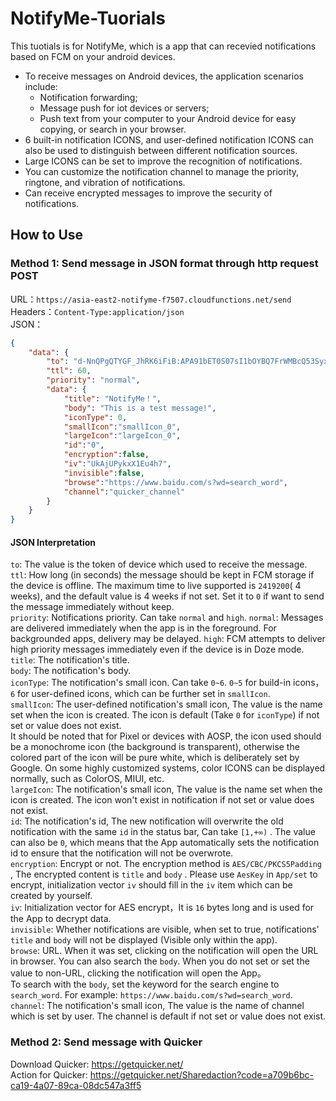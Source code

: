 # NotifyMe-Tuorials
This tuotials is for NotifyMe, which is a app that can recevied notifications based on FCM on your android devices.
* To receive messages on Android devices, the application scenarios include:  
  * Notification forwarding;  
  * Message push for iot devices or servers;  
  * Push text from your computer to your Android device for easy copying, or search in your browser.  
* 6 built-in notification ICONS, and user-defined notification ICONS can also be used to distinguish between different notification sources.  
* Large ICONS can be set to improve the recognition of notifications.  
* You can customize the notification channel to manage the priority, ringtone, and vibration of notifications.  
* Can receive encrypted messages to improve the security of notifications.  
## How to Use
### Method 1: Send message in JSON format through http request POST  
URL：```https://asia-east2-notifyme-f7507.cloudfunctions.net/send```  
Headers：```Content-Type:application/json```  
JSON：  
```JSON
{
    "data": {
        "to": "d-NnQPgQTYGF_JhRK6iFiB:APA91bET0S07sI1bOYBQ7FrWMBcQ53SyxnwO-ODXP19mDzku4ZijawFSQFT_LZ5cUqKPjDbd61-UBzzNiiiz_vkkYoK6jnu-zWU2qo1mDKYdy2wnjsZ99g_9j-vZ-5sm2QwNDWYAF_vh",
        "ttl": 60,
        "priority": "normal",
        "data": {
            "title": "NotifyMe！",
            "body": "This is a test message!",
            "iconType": 0,
            "smallIcon":"smallIcon_0",
            "largeIcon":"largeIcon_0",
            "id":"0",
            "encryption":false,
            "iv":"UkAjUPykxX1Eu4h7",
            "invisible":false,
            "browse":"https://www.baidu.com/s?wd=search_word",
            "channel":"quicker_channel"
        }
    }
}
```
#### JSON Interpretation  
```to```: The value is the token of device which used to receive the message.  
```ttl```: How long (in seconds) the message should be kept in FCM storage if the device is offline. The maximum time to live supported is ```2419200```( 4 weeks), and the default value is 4 weeks if not set. Set it to ```0``` if want to send the message immediately without keep.  
```priority```: Notifications priority. Can take ```normal``` and ```high```. ```normal```: Messages are delivered immediately when the app is in the foreground. For backgrounded apps, delivery may be delayed. ```high```: FCM attempts to deliver high priority messages immediately even if the device is in Doze mode.   
```title```: The notification's title.  
```body```: The notification's body.  
```iconType```: The notification's small icon. Can take ```0~6```. ```0~5``` for build-in icons，```6``` for user-defined icons, which can be further set in ```smallIcon```.  
```smallIcon```: The user-defined notification's small icon, The value is the name set when the icon is created. The icon is default (Take ```0``` for ```iconType```) if not set or value does not exist.   
It should be noted that for Pixel or devices with AOSP, the icon used should be a monochrome icon (the background is transparent), otherwise the colored part of the icon will be pure white, which is deliberately set by Google. On some highly customized systems, color ICONS can be displayed normally, such as ColorOS, MIUI, etc.  
```largeIcon```: The notification's small icon, The value is the name set when the icon is created. The icon won't exist in notification if not set or value does not exist.  
```id```: The notification's id, The new notification will overwrite the old notification with the same ```id``` in the status bar, Can take ```[1,+∞)``` . The value can also be ```0```, which means that the App automatically sets the notification id to ensure that the notification will not be overwrote.  
```encryption```: Encrypt or not. The encryption method is ```AES/CBC/PKCS5Padding``` , The encrypted content is ```title``` and ```body``` . Please use ```AesKey``` in ```App/set``` to encrypt, initialization vector ```iv``` should fill in the ```iv``` item which can be created by yourself.  
```iv```: Initialization vector for AES encrypt，It is ```16``` bytes long and is used for the App to decrypt data.  
```invisible```: Whether notifications are visible, when set to true, notifications' ```title``` and ```body``` will not be displayed (Visible only within the app).  
```browse```: URL. When it was set, clicking on the notification will open the URL in browser. You can also search the ```body```. When you do not set or set the value to non-URL, clicking the notification will open the App。  
To search with the ```body```, set the keyword for the search engine to ```search_word```. For example: ```https://www.baidu.com/s?wd=search_word```.  
```channel```: The notification's small icon, The value is the name of channel which is set by user. The channel is default if not set or value does not exist.  
### Method 2: Send message with Quicker  
Download Quicker: https://getquicker.net/  
Action for Quicker: https://getquicker.net/Sharedaction?code=a709b6bc-ca19-4a07-89ca-08dc547a3ff5  

